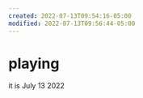 ```yaml
---
created: 2022-07-13T09:54:16-05:00
modified: 2022-07-13T09:56:44-05:00
---
```


# playing

it is July 13 2022
